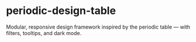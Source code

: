 # periodic-design-table
Modular, responsive design framework inspired by the periodic table — with filters, tooltips, and dark mode.
